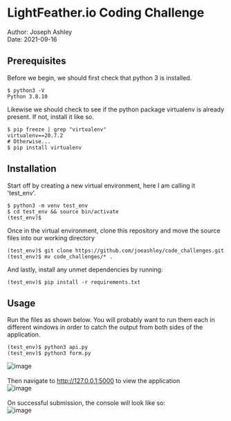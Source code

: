 # LightFeather.io Coding Challenge 
Author: Joseph Ashley <br>
Date: 2021-09-16 

## Prerequisites
Before we begin, we should first check that python 3 is installed.
```
$ python3 -V
Python 3.8.10
```
Likewise we should check to see if the python package virtualenv is already present. If not, install it like so.
```
$ pip freeze | grep "virtualenv"
virtualenv==20.7.2
# Otherwise...
$ pip install virtualenv
```

## Installation
Start off by creating a new virtual environment, here I am calling it 'test_env'.
```
$ python3 -m venv test_env
$ cd test_env && source bin/activate
(test_env)$ 
```
Once in the virtual environment, clone this repository and move the source files into our working directory
```
(test_env)$ git clone https://github.com/joeashley/code_challenges.git
(test_env)$ mv code_challenges/* .
```
And lastly, install any unmet dependencies by running:
```
(test_env)$ pip install -r requirements.txt
```
## Usage
Run the files as shown below. You will probably want to run them each in different windows in order to catch the output from both sides of the application.
```
(test_env)$ python3 api.py
(test_env)$ python3 form.py
```
![image](https://user-images.githubusercontent.com/31110789/133693792-d355d3ce-0b89-4fdf-aecd-ca4b6d7f53a6.png)
<br><br>
Then navigate to http://127.0.0.1:5000 to view the application
<br>
![image](https://user-images.githubusercontent.com/31110789/133693256-ed746763-b3a3-4e44-afcb-6abee70622e5.png)
<br><br>
On successful submission, the console will look like so:
<br>
![image](https://user-images.githubusercontent.com/31110789/133693674-63ab49b1-f08a-4217-abc5-84883d073dfc.png)
<br>
